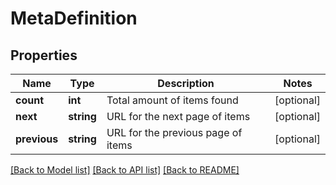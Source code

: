 # MetaDefinition

## Properties
Name | Type | Description | Notes
------------ | ------------- | ------------- | -------------
**count** | **int** | Total amount of items found | [optional] 
**next** | **string** | URL for the next page of items | [optional] 
**previous** | **string** | URL for the previous page of items | [optional] 

[[Back to Model list]](../README.md#documentation-for-models) [[Back to API list]](../README.md#documentation-for-api-endpoints) [[Back to README]](../README.md)


